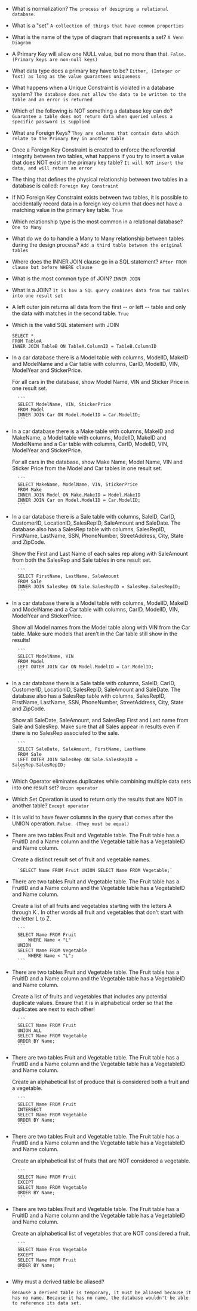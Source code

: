 - What is normalization?
    `The process of designing a relational database.`

- What is a "set"
    `A collection of things that have common properties`

- What is the name of the type of diagram that represents a set?
    `A Venn Diagram`

- A Primary Key will allow one NULL value, but no more than that.
    `False. (Primary keys are non-null keys)`

- What data type does a primary key have to be?
    `Either, (Integer or Text) as long as the value guarantees uniqueness`

- What happens when a Unique Constraint is violated in a database system?
    `The database does not allow the data to be written to the table and an error is returned`

- Which of the following is NOT something a database key can do?
    `Guarantee a table does not return data when queried unless a specific password is supplied`

- What are Foreign Keys?
    `They are columns that contain data which relate to the Primary Key in another table`

- Once a Foreign Key Constraint is created to enforce the referential integrity between two tables, what happens if you try to insert a value that does NOT exist in the primary key table?
    `It will NOT insert the data, and will return an error`

- The thing that defines the physical relationship between two tables in a database is called:
    `Foreign Key Constraint`

- If NO Foreign Key Constraint exists between two tables, it is possible to accidentally record data in a foreign key column that does not have a matching value in the primary key table.
    `True`

- Which relationship type is the most common in a relational database?
    `One to Many`

- What do we do to handle a Many to Many relationship between tables during the design process?
    `Add a third table between the original tables`

- Where does the INNER JOIN clause go in a SQL statement?
    `After FROM clause but before WHERE clause`

- What is the most common type of JOIN?
    `INNER JOIN`

- What is a JOIN?
    `It is how a SQL query combines data from two tables into one result set`

- A left outer join returns all data from the first -- or left -- table and only the data with matches in the second table.
    `True`

- Which is the valid SQL statement with JOIN
    ```
    SELECT *
    FROM TableA
    INNER JOIN TableB ON TableA.ColumnID = TableB.ColumnID
    ```
- In a car database there is a Model table with columns, ModelID, MakeID and ModelName and a Car table with columns, CarID, ModelID, VIN, ModelYear and StickerPrice.

    For all cars in the database, show Model Name, VIN and Sticker Price in one result set.

        ```
        SELECT ModelName, VIN, StickerPrice
        FROM Model
        INNER JOIN Car ON Model.ModelID = Car.ModelID;
        ```

- In a car database there is a Make table with columns, MakeID and MakeName, a Model table with columns, ModelID, MakeID and ModelName and a Car table with columns, CarID, ModelID, VIN, ModelYear and StickerPrice.

    For all cars in the database, show Make Name, Model Name, VIN and Sticker Price from the Model and Car tables in one result set.

        ```
        SELECT MakeName, ModelName, VIN, StickerPrice
        FROM Make
        INNER JOIN Model ON Make.MakeID = Model.MakeID
        INNER JOIN Car on Model.ModelID = Car.ModelID;
        ```
- In a car database there is a Sale table with columns, SaleID, CarID, CustomerID, LocationID, SalesRepID, SaleAmount and SaleDate. The database also has a SalesRep table with columns, SalesRepID, FirstName, LastName, SSN, PhoneNumber, StreetAddress, City, State and ZipCode.

    Show the First and Last Name of each sales rep along with SaleAmount from both the SalesRep and Sale tables in one result set.

        ```
        SELECT FirstName, LastName, SaleAmount
        FROM Sale
        INNER JOIN SalesRep ON Sale.SalesRepID = SalesRep.SalesRepID;
        ```

- In a car database there is a Model table with columns, ModelID, MakeID and ModelName and a Car table with columns, CarID, ModelID, VIN, ModelYear and StickerPrice.

    Show all Model names from the Model table along with VIN from the Car table. Make sure models that aren’t in the Car table still show in the results!

        ```
        SELECT ModelName, VIN
        FROM Model
        LEFT OUTER JOIN Car ON Model.ModelID = Car.ModelID;
        ```

- In a car database there is a Sale table with columns, SaleID, CarID, CustomerID, LocationID, SalesRepID, SaleAmount and SaleDate. The database also has a SalesRep table with columns, SalesRepID, FirstName, LastName, SSN, PhoneNumber, StreetAddress, City, State and ZipCode.

    Show all SaleDate, SaleAmount, and SalesRep First and Last name from Sale and SalesRep. Make sure that all Sales appear in results even if there is no SalesRep associated to the sale.

        ```
        SELECT SaleDate, SaleAmount, FirstName, LastName
        FROM Sale
        LEFT OUTER JOIN SalesRep ON Sale.SalesRepID = SalesRep.SalesRepID;
        ```

- Which Operator eliminates duplicates while combining multiple data sets into one result set?
    `Union operator`

- Which Set Operation is used to return only the results that are NOT in another table?
    `Except operator`

- It is valid to have fewer columns in the query that comes after the UNION operation.
    `False. (They must be equal)`

- There are two tables Fruit and Vegetable table. The Fruit table has a FruitID and a Name column and the Vegetable table has a VegetableID and Name column.

    Create a distinct result set of fruit and vegetable names.

        `SELECT Name FROM Fruit UNION SELECT Name FROM Vegetable;`

- There are two tables Fruit and Vegetable table. The Fruit table has a FruitID and a Name column and the Vegetable table has a VegetableID and Name column.

    Create a list of all fruits and vegetables starting with the letters A through K . In other words all fruit and vegetables that don't start with the letter L to Z.

        ```
        SELECT Name FROM Fruit 
            WHERE Name < "L"
        UNION 
        SELECT Name FROM Vegetable
            WHERE Name < "L";
        ```

- There are two tables Fruit and Vegetable table. The Fruit table has a FruitID and a Name column and the Vegetable table has a VegetableID and Name column.

    Create a list of fruits and vegetables that includes any potential duplicate values. Ensure that it is in alphabetical order so that the duplicates are next to each other!

        ```
        SELECT Name FROM Fruit
        UNION ALL
        SELECT Name FROM Vegetable
        ORDER BY Name;
        ```

- There are two tables Fruit and Vegetable table. The Fruit table has a FruitID and a Name column and the Vegetable table has a VegetableID and Name column.

    Create an alphabetical list of produce that is considered both a fruit and a vegetable.

        ```
        SELECT Name FROM Fruit
        INTERSECT
        SELECT Name FROM Vegetable
        ORDER BY Name;
        ```

- There are two tables Fruit and Vegetable table. The Fruit table has a FruitID and a Name column and the Vegetable table has a VegetableID and Name column.

    Create an alphabetical list of fruits that are NOT considered a vegetable.

        ```
        SELECT Name FROM Fruit
        EXCEPT
        SELECT Name FROM Vegetable
        ORDER BY Name;
        ```

- There are two tables Fruit and Vegetable table. The Fruit table has a FruitID and a Name column and the Vegetable table has a VegetableID and Name column.

    Create an alphabetical list of vegetables that are NOT considered a fruit.

        ```
        SELECT Name From Vegetable
        EXCEPT 
        SELECT Name FROM Fruit
        ORDER BY Name;
        ```

- Why must a derived table be aliased?

    `Because a derived table is temporary, it must be aliased because it has no name. Because it has no name, the database wouldn't be able to reference its data set.`